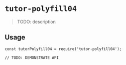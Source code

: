 # `tutor-polyfill04`

> TODO: description

## Usage

```
const tutorPolyfill04 = require('tutor-polyfill04');

// TODO: DEMONSTRATE API
```
